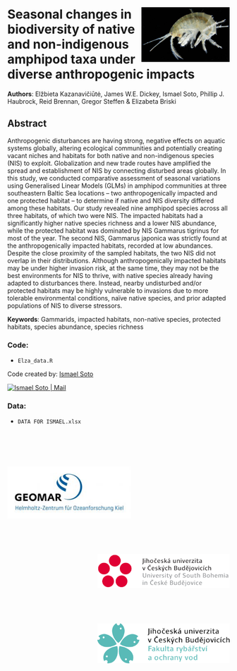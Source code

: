 <img align="right" src="Icons/Gammarus_roeselii.jpg" width="200" style="margin-top: 40px">

# Seasonal changes in biodiversity of native and non-indigenous amphipod taxa under diverse anthropogenic impacts

<strong>Authors</strong>:
Elžbieta Kazanavičiūtė, James W.E. Dickey, Ismael Soto, Phillip J. Haubrock, Reid Brennan, Gregor Steffen & Elizabeta Briski

## Abstract
Anthropogenic disturbances are having strong, negative effects on aquatic systems globally, altering ecological communities and potentially creating vacant niches and habitats for both native and non-indigenous species (NIS) to exploit. Globalization and new trade routes have amplified the spread and establishment of NIS by connecting disturbed areas globally. In this study, we conducted comparative assessment of seasonal variations using Generalised Linear Models (GLMs) in amphipod communities at three southeastern Baltic Sea locations – two anthropogenically impacted and one protected habitat – to determine if native and NIS diversity differed among these habitats. Our study revealed nine amphipod species across all three habitats, of which two were NIS. The impacted habitats had a significantly higher native species richness and a lower NIS abundance, while the protected habitat was dominated by NIS Gammarus tigrinus for most of the year. The second NIS, Gammarus japonica was strictly found at the anthropogenically impacted habitats, recorded at low abundances. Despite the close proximity of the sampled habitats, the two NIS did not overlap in their distributions. Although anthropogenically impacted habitats may be under higher invasion risk, at the same time, they may not be the best environments for NIS to thrive, with native species already having adapted to disturbances there.  Instead, nearby undisturbed and/or protected habitats may be highly vulnerable to invasions due to more tolerable environmental conditions, naïve native species, and prior adapted populations of NIS to diverse stressors.

**Keywords**: Gammarids, impacted habitats, non-native species, protected habitats, species  abundance, species richness 

### Code:
- <code>Elza_data.R</code>

Code created by: <a href="https://www.researchgate.net/profile/Ismael-Soto-4">Ismael Soto</a><be>

[mail]: mailto:isma-sa@hotmail.com
[<img target="_blank" alt="Ismael Soto | Mail" width="90px" height="30" src="https://img.shields.io/badge/Gmail-D14836?style=for-the-badge&logo=gmail&logoColor=white" />][mail] 


### Data:
- <code>DATA FOR ISMAEL.xlsx</code>

<img align="left" src="Icons/geomar_logo.jpg" width="280" style="margin-top: 80px">
<img align="right" src="Icons/Logo_(with_name)_of_University_of_South_Bohemia.svg.png" width="300" style="margin-top: 80px">                                                                                    
<img align="right" src="Icons/descarga.png" width="300" style="margin-top: 80px">

